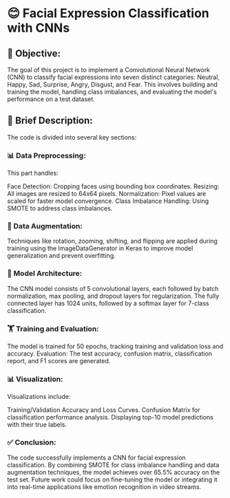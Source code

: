 # 😊 Facial Expression Classification with CNNs
## 🎯 Objective:
The goal of this project is to implement a Convolutional Neural Network (CNN) to classify facial expressions into seven distinct categories: Neutral, Happy, Sad, Surprise, Angry, Disgust, and Fear. This involves building and training the model, handling class imbalances, and evaluating the model's performance on a test dataset.

## 📝 Brief Description:
The code is divided into several key sections:

### 📊 Data Preprocessing:
This part handles:

Face Detection: Cropping faces using bounding box coordinates.
Resizing: All images are resized to 64x64 pixels.
Normalization: Pixel values are scaled for faster model convergence.
Class Imbalance Handling: Using SMOTE to address class imbalances.


### 🔄 Data Augmentation:
Techniques like rotation, zooming, shifting, and flipping are applied during training using the ImageDataGenerator in Keras to improve model generalization and prevent overfitting.



### 🧠 Model Architecture:
The CNN model consists of 5 convolutional layers, each followed by batch normalization, max pooling, and dropout layers for regularization. The fully connected layer has 1024 units, followed by a softmax layer for 7-class classification.



### 🏋️ Training and Evaluation:
The model is trained for 50 epochs, tracking training and validation loss and accuracy.
Evaluation: The test accuracy, confusion matrix, classification report, and F1 scores are generated.


### 📊 Visualization:
Visualizations include:

Training/Validation Accuracy and Loss Curves.
Confusion Matrix for classification performance analysis.
Displaying top-10 model predictions with their true labels.


### ✅ Conclusion:
The code successfully implements a CNN for facial expression classification. By combining SMOTE for class imbalance handling and data augmentation techniques, the model achieves over 65.5% accuracy on the test set. Future work could focus on fine-tuning the model or integrating it into real-time applications like emotion recognition in video streams.
